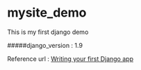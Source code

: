 # mysite_demo
This is my first django demo 

#####django_version : 1.9

Reference url : [Writing your first Django app](https://docs.djangoproject.com/en/1.9/intro/tutorial01/)
